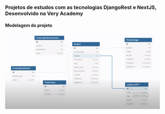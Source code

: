 ### Projetos de estudos com as tecnologias DjangoRest e NextJS, Desenvolvido na Very Academy

#### Modelagem do projeto
<p align="center">
<img src="https://github.com/manoeljr/backend-ecommerce-store/blob/main/_documentation/modelagem.png" />
</p>
